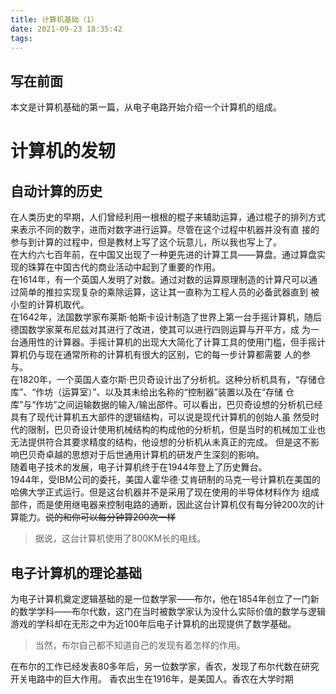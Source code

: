 ```yaml
---
title: 计算机基础（1）
date: 2021-09-23 18:35:42
tags:
---
```


## 写在前面
本文是计算机基础的第一篇，从电子电路开始介绍一个计算机的组成。

# 计算机的发轫
## 自动计算的历史
在人类历史的早期，人们曾经利用一根根的棍子来辅助运算，通过棍子的排列方式来表示不同的数字，进而对数字进行运算。尽管在这个过程中机器并没有直
接的参与到计算的过程中，但是教材上写了这个玩意儿，所以我也写上了。   
在大约六七百年前，在中国又出现了一种更先进的计算工具——算盘。通过算盘实现的珠算在中国古代的商业活动中起到了重要的作用。   
在1614年，有一个英国人发明了对数。通过对数的运算原理制造的计算尺可以通过简单的推拉实现复杂的乘除运算，这让其一直称为工程人员的必备武器直到
被小型的计算机取代。   
在1642年，法国数学家布莱斯·帕斯卡设计制造了世界上第一台手摇计算机，随后德国数学家莱布尼兹对其进行了改进，使其可以进行四则运算与开平方，成
为一台通用性的计算器。手摇计算机的出现大大简化了计算工具的使用门槛，但手摇计算机仍与现在通常所称的计算机有很大的区别，它的每一步计算都需要
人的参与。   
在1820年，一个英国人查尔斯·巴贝奇设计出了分析机。这种分析机具有，“存储仓库”、“作坊（运算室）”、以及其未给出名称的“控制器”装置以及在“存储
仓库”与“作坊”之间运输数据的输入/输出部件。可以看出，巴贝奇设想的分析机已经具有了现代计算机五大部件的逻辑结构，可以说是现代计算机的创始人虽
然受时代的限制，巴贝奇设计使用机械结构的构成他的分析机，但是当时的机械加工业也无法提供符合其要求精度的结构，他设想的分析机从未真正的完成。
但是这不影响巴贝奇卓越的思想对于后世通用计算机的研发产生深刻的影响。   
随着电子技术的发展，电子计算机终于在1944年登上了历史舞台。  
1944年，受IBM公司的委托，美国人霍华德·艾肯研制的马克一号计算机在美国的哈佛大学正式运行。但是这台机器并不是采用了现在使用的半导体材料作为
组成部件，而是使用继电器来控制电路的通断，因此这台计算机仅有每分钟200次的计算能力。<del>说的和你可以每分钟算200次一样</del>
>据说，这台计算机使用了800KM长的电线。

## 电子计算机的理论基础
为电子计算机奠定逻辑基础的是一位数学家——布尔，他在1854年创立了一门新的数学学科——布尔代数，这门在当时被数学家认为没什么实际价值的数学与逻辑游戏的学科却在无形之中为近100年后电子计算机的出现提供了数学基础。   
>当然，布尔自己都不知道自己的发现有着怎样的作用。

在布尔的工作已经发表80多年后，另一位数学家，香农，发现了布尔代数在研究开关电路中的巨大作用。
香农出生在1916年，是美国人。香农在大学时期